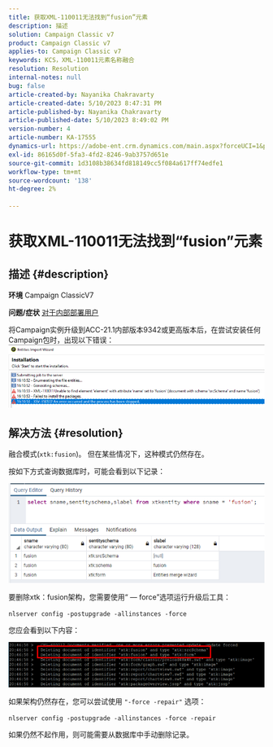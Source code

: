 ```yaml
---
title: 获取XML-110011无法找到“fusion”元素
description: 描述
solution: Campaign Classic v7
product: Campaign Classic v7
applies-to: Campaign Classic v7
keywords: KCS，XML-110011元素名称融合
resolution: Resolution
internal-notes: null
bug: false
article-created-by: Nayanika Chakravarty
article-created-date: 5/10/2023 8:47:31 PM
article-published-by: Nayanika Chakravarty
article-published-date: 5/10/2023 8:49:02 PM
version-number: 4
article-number: KA-17555
dynamics-url: https://adobe-ent.crm.dynamics.com/main.aspx?forceUCI=1&pagetype=entityrecord&etn=knowledgearticle&id=bfce3ce1-73ef-ed11-8849-6045bd006239
exl-id: 86165d0f-5fa3-4fd2-8246-9ab3757d651e
source-git-commit: 1d3108b38634fd818149cc5f084a617ff74edfe1
workflow-type: tm+mt
source-wordcount: '138'
ht-degree: 2%

---
```


# 获取XML-110011无法找到“fusion”元素

## 描述 {#description}

<b>环境</b>
Campaign ClassicV7


<b>问题/症状</b>
<u>对于内部部署用户</u>

将Campaign实例升级到ACC-21.1内部版本9342或更高版本后，在尝试安装任何Campaign包时，出现以下错误：
<br>![](assets/___c0ce3ce1-73ef-ed11-8849-6045bd006239___.png)

## 解决方法 {#resolution}


融合模式(`xtk:fusion`)。 但在某些情况下，这种模式仍然存在。

按如下方式查询数据库时，可能会看到以下记录：

![](assets/5cf5ba8b-f838-ec11-b6e6-000d3a348885.png)

要删除xtk：fusion架构，您需要使用“ — force”选项运行升级后工具：

`nlserver config -postupgrade -allinstances -force`

您应会看到以下内容：

![](assets/406e7298-f938-ec11-b6e6-000d3a348885.png)

如果架构仍然存在，您可以尝试使用 `"-force -repair"` 选项：

`nlserver config -postupgrade -allinstances -force -repair`

如果仍然不起作用，则可能需要从数据库中手动删除记录。
